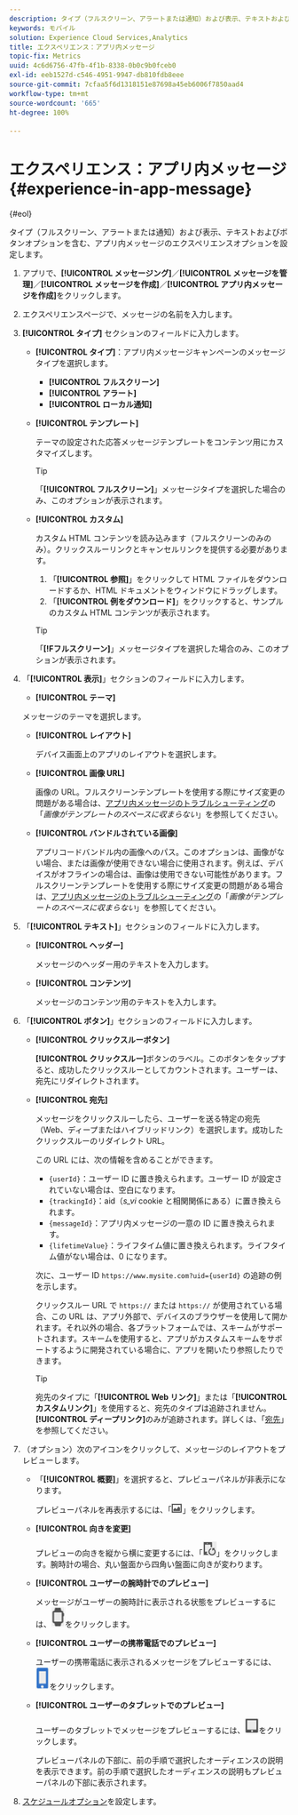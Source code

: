 ```yaml
---
description: タイプ（フルスクリーン、アラートまたは通知）および表示、テキストおよびボタンオプションを含む、アプリ内メッセージのエクスペリエンスオプションを設定します。
keywords: モバイル
solution: Experience Cloud Services,Analytics
title: エクスペリエンス：アプリ内メッセージ
topic-fix: Metrics
uuid: 4c6d6756-47fb-4f1b-8338-0b0c9b0fceb0
exl-id: eeb1527d-c546-4951-9947-db810fdb8eee
source-git-commit: 7cfaa5f6d1318151e87698a45eb6006f7850aad4
workflow-type: tm+mt
source-wordcount: '665'
ht-degree: 100%

---
```


# エクスペリエンス：アプリ内メッセージ {#experience-in-app-message}

{#eol}

タイプ（フルスクリーン、アラートまたは通知）および表示、テキストおよびボタンオプションを含む、アプリ内メッセージのエクスペリエンスオプションを設定します。

1. アプリで、**[!UICONTROL メッセージング]**／**[!UICONTROL メッセージを管理]**／**[!UICONTROL メッセージを作成]**／**[!UICONTROL アプリ内メッセージを作成]**&#x200B;をクリックします。
1. エクスペリエンスページで、メッセージの名前を入力します。
1. **[!UICONTROL タイプ]** セクションのフィールドに入力します。

   * **[!UICONTROL タイプ]**：アプリ内メッセージキャンペーンのメッセージタイプを選択します。

      * **[!UICONTROL フルスクリーン]**
      * **[!UICONTROL アラート]**
      * **[!UICONTROL ローカル通知]**
   * **[!UICONTROL テンプレート]**

      テーマの設定された応答メッセージテンプレートをコンテンツ用にカスタマイズします。

      >[!TIP]
      >
      >「**[!UICONTROL フルスクリーン]**」メッセージタイプを選択した場合のみ、このオプションが表示されます。

   * **[!UICONTROL カスタム]**

      カスタム HTML コンテンツを読み込みます（フルスクリーンのみのみ）。クリックスルーリンクとキャンセルリンクを提供する必要があります。

      1. 「**[!UICONTROL 参照]**」をクリックして HTML ファイルをダウンロードするか、HTML ドキュメントをウィンドウにドラッグします。
      1. 「**[!UICONTROL 例をダウンロード]**」をクリックすると、サンプルのカスタム HTML コンテンツが表示されます。

      >[!TIP]
      >
      >「**[!Fフルスクリーン]**」メッセージタイプを選択した場合のみ、このオプションが表示されます。



1. 「**[!UICONTROL 表示]**」セクションのフィールドに入力します。

   * **[!UICONTROL テーマ]**

   メッセージのテーマを選択します。

   * **[!UICONTROL レイアウト]**

      デバイス画面上のアプリのレイアウトを選択します。

   * **[!UICONTROL 画像 URL]**

      画像の URL。フルスクリーンテンプレートを使用する際にサイズ変更の問題がある場合は、[アプリ内メッセージのトラブルシューティング](/help/using/in-app-messaging/t-in-app-message/in-apps-ts.md)の「*画像がテンプレートのスペースに収まらない*」を参照してください。

   * **[!UICONTROL バンドルされている画像]**

      アプリコードバンドル内の画像へのパス。このオプションは、画像がない場合、または画像が使用できない場合に使用されます。例えば、デバイスがオフラインの場合は、画像は使用できない可能性があります。フルスクリーンテンプレートを使用する際にサイズ変更の問題がある場合は、[アプリ内メッセージのトラブルシューティング](/help/using/in-app-messaging/t-in-app-message/in-apps-ts.md)の「*画像がテンプレートのスペースに収まらない*」を参照してください。


1. 「**[!UICONTROL テキスト]**」セクションのフィールドに入力します。

   * **[!UICONTROL ヘッダー]**

      メッセージのヘッダー用のテキストを入力します。

   * **[!UICONTROL コンテンツ]**

      メッセージのコンテンツ用のテキストを入力します。

1. 「**[!UICONTROL ボタン]**」セクションのフィールドに入力します。

   * **[!UICONTROL クリックスルーボタン]**

      **[!UICONTROL クリックスルー]**&#x200B;ボタンのラベル。このボタンをタップすると、成功したクリックスルーとしてカウントされます。ユーザーは、宛先にリダイレクトされます。

   * **[!UICONTROL 宛先]**

      メッセージをクリックスルーしたら、ユーザーを送る特定の宛先（Web、ディープまたはハイブリッドリンク）を選択します。成功したクリックスルーのリダイレクト URL。

      この URL には、次の情報を含めることができます。

      * `{userId}`：ユーザー ID に置き換えられます。ユーザー ID が設定されていない場合は、空白になります。
      * `{trackingId}`：aid（*s_vi* cookie と相関関係にある）に置き換えられます。
      * `{messageId}`：アプリ内メッセージの一意の ID に置き換えられます。
      * `{lifetimeValue}`：ライフタイム値に置き換えられます。ライフタイム値がない場合は、0 になります。

      次に、ユーザー ID `https://www.mysite.com?uid={userId}` の追跡の例を示します。

      クリックスルー URL で `https://` または `https://` が使用されている場合、この URL は、アプリ外部で、デバイスのブラウザーを使用して開かれます。それ以外の場合、各プラットフォームでは、スキームがサポートされます。スキームを使用すると、アプリがカスタムスキームをサポートするように開発されている場合に、アプリを開いたり参照したりできます。

      >[!TIP]
      >
      >宛先のタイプに「**[!UICONTROL Web リンク]**」または「**[!UICONTROL カスタムリンク]**」を使用すると、宛先のタイプは追跡されません。**[!UICONTROL ディープリンク]**&#x200B;のみが追跡されます。詳しくは、「[宛先](/help/using/acquisition-main/c-create-destinations.md)」を参照してください。


1. （オプション）次のアイコンをクリックして、メッセージのレイアウトをプレビューします。

   * 「**[!UICONTROL 概要]**」を選択すると、プレビューパネルが非表示になります。

      プレビューパネルを再表示するには、「![プレビュー](assets/icon_preview.png)」をクリックします。

   * **[!UICONTROL 向きを変更]**

      プレビューの向きを縦から横に変更するには、「![向き](assets/icon_orientation.png)」をクリックします。腕時計の場合、丸い盤面から四角い盤面に向きが変わります。

   * **[!UICONTROL ユーザーの腕時計でのプレビュー]**

      メッセージがユーザーの腕時計に表示される状態をプレビューするには、![ウォッチアイコン](assets/icon_watch.png)をクリックします。

   * **[!UICONTROL ユーザーの携帯電話でのプレビュー]**

      ユーザーの携帯電話に表示されるメッセージをプレビューするには、![電話アイコン](assets/icon_phone.png)をクリックします。

   * **[!UICONTROL ユーザーのタブレットでのプレビュー]**

      ユーザーのタブレットでメッセージをプレビューするには、![タブレットアイコン](assets/icon_tablet.png)をクリックします。

      プレビューパネルの下部に、前の手順で選択したオーディエンスの説明を表示できます。前の手順で選択したオーディエンスの説明もプレビューパネルの下部に表示されます。

1. [スケジュールオプション](/help/using/in-app-messaging/t-in-app-message/c-schedule-in-app-message.md)を設定します。
